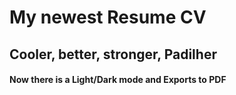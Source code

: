 # <h1> My newest Resume CV </h1>
<h2> Cooler, better, stronger, Padilher </h2>
<h4> Now there is a Light/Dark mode and Exports to PDF </h4>

